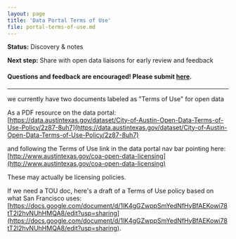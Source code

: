 ```yaml
---
layout: page
title: 'Data Portal Terms of Use'
file: portal-terms-of-use.md
---
```

**Status:** Discovery & notes 

**Next step:** Share with open data liaisons for early review and feedback  

#### Questions and feedback are encouraged! Please submit [here](https://github.com/cityofaustin/open-data-docs/milestones/review%20portal%20terms%20of%20use).

***

we currently have two documents labeled as "Terms of Use" for open data

As a PDF resource on the data portal: [https://data.austintexas.gov/dataset/City-of-Austin-Open-Data-Terms-of-Use-Policy/2z87-8uh7](https://data.austintexas.gov/dataset/City-of-Austin-Open-Data-Terms-of-Use-Policy/2z87-8uh7) <br>

and following the Terms of Use link in the data portal nav bar pointing here: [http://www.austintexas.gov/coa-open-data-licensing](http://www.austintexas.gov/coa-open-data-licensing)

These may actually be licensing policies. 

If we need a TOU doc, here's a draft of a Terms of Use policy based on what San Francisco uses: [https://docs.google.com/document/d/1lK4gGZwppSmYedNfHyBfAEKowi78tT2l2hvNUhHMQA8/edit?usp=sharing](https://docs.google.com/document/d/1lK4gGZwppSmYedNfHyBfAEKowi78tT2l2hvNUhHMQA8/edit?usp=sharing).
